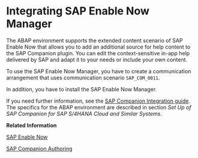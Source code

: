 <!-- loio31e12997827c44a8b9e267934a42f205 -->

# Integrating SAP Enable Now Manager

The ABAP environment supports the extended content scenario of SAP Enable Now that allows you to add an additional source for help content to the SAP Companion plugin. You can edit the context-sensitive in-app help delivered by SAP and adapt it to your needs or include your own content.

To use the SAP Enable Now Manager, you have to create a communication arrangement that uses communication scenario `SAP_COM_0011`.

In addition, you have to install the SAP Enable Now Manager.

If you need further information, see the [SAP Companion Integration guide](https://help.sap.com/doc/74bfd245cde048458458f6df5d5cb567/latest/en-US/SAP_Companion_Integration_Guide_en-US.pdf). The specifics for the ABAP environment are described in section *Set Up of SAP Companion for SAP S/4HANA Cloud and Similar Systems*.

**Related Information**  


[SAP Enable Now](https://help.sap.com/docs/SAP_ENABLE_NOW)

[SAP Companion Authoring](https://help.sap.com/doc/eb66dd06beb64bd1b03810fef94d469d/2206/en-US/SAP_Companion_Authoring_Guide_en-US.pdf)


